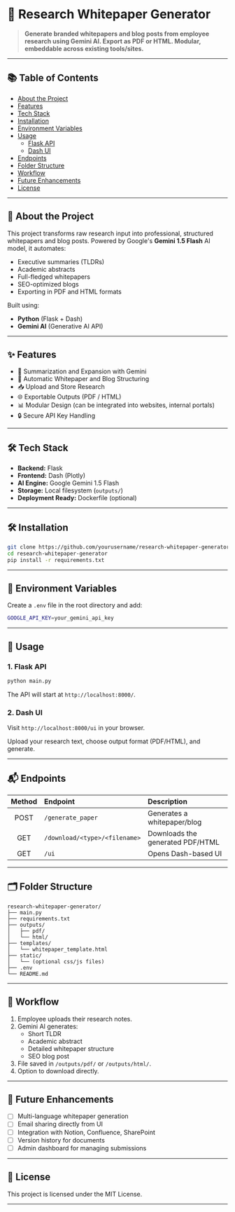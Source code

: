 # 🧠 Research Whitepaper Generator

> **Generate branded whitepapers and blog posts from employee research using Gemini AI. Export as PDF or HTML. Modular, embeddable across existing tools/sites.**

---

## 📚 Table of Contents
- [About the Project](#about-the-project)
- [Features](#features)
- [Tech Stack](#tech-stack)
- [Installation](#installation)
- [Environment Variables](#environment-variables)
- [Usage](#usage)
  - [Flask API](#flask-api)
  - [Dash UI](#dash-ui)
- [Endpoints](#endpoints)
- [Folder Structure](#folder-structure)
- [Workflow](#workflow)
- [Future Enhancements](#future-enhancements)
- [License](#license)

---

## 📖 About the Project

This project transforms raw research input into professional, structured whitepapers and blog posts. Powered by Google's **Gemini 1.5 Flash** AI model, it automates:
- Executive summaries (TLDRs)
- Academic abstracts
- Full-fledged whitepapers
- SEO-optimized blogs
- Exporting in PDF and HTML formats

Built using:
- **Python** (Flask + Dash)
- **Gemini AI** (Generative AI API)

---

## ✨ Features
- 🧠 Summarization and Expansion with Gemini
- 📄 Automatic Whitepaper and Blog Structuring
- 📥 Upload and Store Research
- 🌐 Exportable Outputs (PDF / HTML)
- 📊 Modular Design (can be integrated into websites, internal portals)
- 🔒 Secure API Key Handling

---

## 🛠️ Tech Stack
- **Backend:** Flask
- **Frontend:** Dash (Plotly)
- **AI Engine:** Google Gemini 1.5 Flash
- **Storage:** Local filesystem (`outputs/`)
- **Deployment Ready:** Dockerfile (optional)

---

## 🛠️ Installation

```bash
git clone https://github.com/yourusername/research-whitepaper-generator.git
cd research-whitepaper-generator
pip install -r requirements.txt
```

---

## 🔑 Environment Variables

Create a `.env` file in the root directory and add:

```bash
GOOGLE_API_KEY=your_gemini_api_key
```

---

## 🚀 Usage

### 1. Flask API

```bash
python main.py
```

The API will start at `http://localhost:8000/`.

### 2. Dash UI

Visit `http://localhost:8000/ui` in your browser.

Upload your research text, choose output format (PDF/HTML), and generate.

---

## 📬 Endpoints

| Method | Endpoint         | Description                           |
|:------:|:----------------- |:------------------------------------- |
| POST   | `/generate_paper` | Generates a whitepaper/blog          |
| GET    | `/download/<type>/<filename>` | Downloads the generated PDF/HTML |
| GET    | `/ui`             | Opens Dash-based UI                  |

---

## 🗂️ Folder Structure

```
research-whitepaper-generator/
├── main.py
├── requirements.txt
├── outputs/
│   ├── pdf/
│   └── html/
├── templates/
│   └── whitepaper_template.html
├── static/
│   └── (optional css/js files)
├── .env
└── README.md
```

---

## 🔄 Workflow

1. Employee uploads their research notes.
2. Gemini AI generates:
   - Short TLDR
   - Academic abstract
   - Detailed whitepaper structure
   - SEO blog post
3. File saved in `/outputs/pdf/` or `/outputs/html/`.
4. Option to download directly.

---

## 🚀 Future Enhancements

- [ ] Multi-language whitepaper generation
- [ ] Email sharing directly from UI
- [ ] Integration with Notion, Confluence, SharePoint
- [ ] Version history for documents
- [ ] Admin dashboard for managing submissions

---

## 📝 License

This project is licensed under the MIT License.

---

